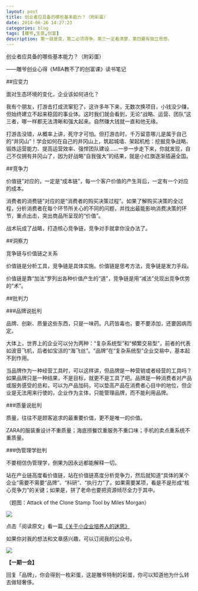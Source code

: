 ```yaml
---
layout: post
title: 创业者应具备的哪些基本能力？（附彩蛋）
date: 2014-06-26 14:27:23
categories: blog
tags: [雕爷,生意,创富]
description: 第一就是变，第二必须得争，第三一定看清楚，第四要有独立思想。
---
```


创业者应具备的哪些基本能力？（附彩蛋）

——雕爷创业心得《MBA教不了的创富课》读书笔记

##应变力

面对生态环境的变化，企业该如何进化？

我有个朋友，打游击打成流窜犯了，这许多年下来，无数次换项目，小钱没少赚，但始终建立不起来稳固的事业体。这时我们就会看到，无论“战略、运营、团队”这三者，哪一样都无法清晰和强大起来。自然赚大钱就一直和他无缘。

打游击没错，从概率上讲，死守才可怕。但打游击时，千万留意哪儿是属于自己的“井冈山”！学会如何在自己的井冈山上，筑起城墙、架起机枪：挖掘竞争战略、锻炼运营能力、提高运营效率、强悍团队建设……一步一步走下来，你就发现，自己不仅拥有井冈山了，因为好战略“自我强大”的结果，就是小红旗逐渐插遍全国。

##竞争力

价值链”对应的，一定是“成本链”，每一个客户价值的产生背后，一定有一个对应的成本。

消费者的消费链”对应的是“消费者的购买决策过程”。如果了解购买决策的全过程，分析消费者在每个环节所关心的不同的问题，并找出最能影响消费决策的环节，重点出击，突出商品所呈现的“价值”。

战术玩成了战略，打造核心竞争链，竞争对手就拿你没办法了。

##洞察力

竞争链与价值链之关系

价值链是分析工具，竞争链是具体实施。价值链是思考方法，竞争链是发力手段。

价值链是靠“加法”罗列出各种价值产生的“道”，竞争链是用“减法”兑现出竞争优势的“术”。


##批判力

###品牌说批判

品牌、创新、质量这些东西，只是一味药。凡药皆毒也，要不要添加，还要因病而定。

大体上，世界上的企业可以分为两种：“复杂系统型”和“頻繁交易型”，前者的代表如波音飞机，后者如宝洁的“海飞丝”。“品牌”在“复杂系统型”企业交易中，基本起不到作用。

当品牌作为一种经营工具时，可以这样讲，但品牌是一种营销或者经营的工具吗？如果品牌只是一种结果，不是目标，就更不是工具了吧。品牌是一种消费者对产品或服务感受的总和，可以为产品加码，可以垫高产品在消费者心目中的地位，但企业是无法用来行使的，企业作为主体，只能管理品牌，而不能利用品牌。

###质量说批判

质量，往往不是顾客追求的最重要价值，更不是唯一的价值。

ZARA的服装重设计不重质量；海底捞餐饮重服务不重口味；手机的卖点重系统不重质量。

###伪管理学批判

不要相信伪管理学，倒果为因永远都能解释一切。

站在产业链高度看价值链，站在价值链髙度分析竞争力，然后就知道“具体的某个企业”需要不需要“品牌”、“科研”、“执行力”了。如果需要某项，看是不是形成“核心竞争力”的关键；如果是，拼了老命也要把资源倾尽全力于其中。


（题图：Attack of the Clone Stamp Tool by Miles Morgan）

![](http://cnfeat.qiniudn.com/mHDSX.png)

点击「阅读原文」看一篇[《关于小企业培养人的迷思》](http://news.mydrivers.com/1/257/257262.htm)

如果你对我的想法和文章感兴趣，可以订阅我的公众号。

![](http://cnfeat.qiniudn.com/1000.png)

**【一期一会】**

回复「品牌」，你会得到一枚彩蛋，这是雕爷特制的彩蛋，你可以知道他为什么转去做轻奢侈。



